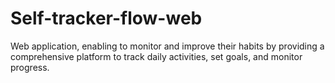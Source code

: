 # Self-tracker-flow-web

Web application, enabling to monitor and improve their habits by providing a comprehensive platform to track daily activities, set goals, and monitor progress.
